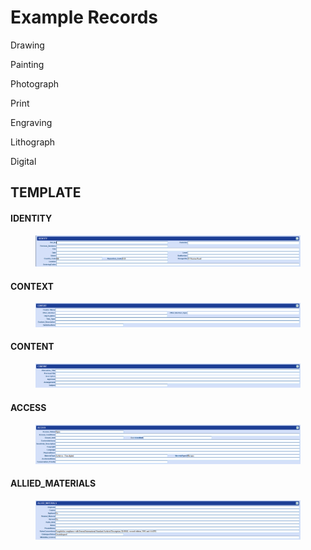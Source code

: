 # Example Records

Drawing&#x20;



Painting&#x20;



Photograph&#x20;



Print&#x20;



Engraving&#x20;



Lithograph



Digital&#x20;



## TEMPLATE

#### IDENTITY

<figure><img src="../../.gitbook/assets/image (5).png" alt=""><figcaption></figcaption></figure>

#### CONTEXT

<figure><img src="../../.gitbook/assets/image (6).png" alt=""><figcaption></figcaption></figure>

#### CONTENT

<figure><img src="../../.gitbook/assets/image (4).png" alt=""><figcaption></figcaption></figure>

#### ACCESS

<figure><img src="../../.gitbook/assets/image.png" alt=""><figcaption></figcaption></figure>

#### ALLIED\_MATERIALS

<figure><img src="../../.gitbook/assets/image (3).png" alt=""><figcaption></figcaption></figure>

